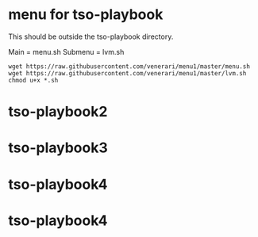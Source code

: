 # menu for tso-playbook

This should be outside the tso-playbook directory.

Main = menu.sh
Submenu = lvm.sh

```
wget https://raw.githubusercontent.com/venerari/menu1/master/menu.sh
wget https://raw.githubusercontent.com/venerari/menu1/master/lvm.sh
chmod u+x *.sh
```
# tso-playbook2
# tso-playbook3
# tso-playbook4
# tso-playbook4
